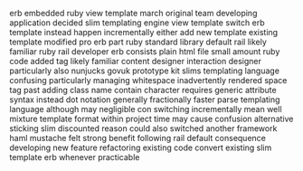 erb embedded ruby view template march original team developing application decided slim templating engine view template switch erb template instead happen incrementally either add new template existing template modified pro erb part ruby standard library default rail likely familiar ruby rail developer erb consists plain html file small amount ruby code added tag likely familiar content designer interaction designer particularly also nunjucks govuk prototype kit slims templating language confusing particularly managing whitespace inadvertently rendered space tag past adding class name contain character requires generic attribute syntax instead dot notation generally fractionally faster parse templating language although may negligible con switching incrementally mean well mixture template format within project time may cause confusion alternative sticking slim discounted reason could also switched another framework haml mustache felt strong benefit following rail default consequence developing new feature refactoring existing code convert existing slim template erb whenever practicable